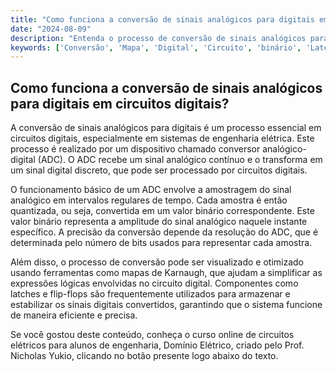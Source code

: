 ```yaml
---
title: "Como funciona a conversão de sinais analógicos para digitais em circuitos digitais?"
date: "2024-08-09"
description: "Entenda o processo de conversão de sinais analógicos para digitais em circuitos digitais, um conceito fundamental em engenharia elétrica."
keywords: ['Conversão', 'Mapa', 'Digital', 'Circuito', 'binário', 'Latch', 'Resolvido']
---
```


## Como funciona a conversão de sinais analógicos para digitais em circuitos digitais?

A conversão de sinais analógicos para digitais é um processo essencial em circuitos digitais, especialmente em sistemas de engenharia elétrica. Este processo é realizado por um dispositivo chamado conversor analógico-digital (ADC). O ADC recebe um sinal analógico contínuo e o transforma em um sinal digital discreto, que pode ser processado por circuitos digitais.

O funcionamento básico de um ADC envolve a amostragem do sinal analógico em intervalos regulares de tempo. Cada amostra é então quantizada, ou seja, convertida em um valor binário correspondente. Este valor binário representa a amplitude do sinal analógico naquele instante específico. A precisão da conversão depende da resolução do ADC, que é determinada pelo número de bits usados para representar cada amostra.

Além disso, o processo de conversão pode ser visualizado e otimizado usando ferramentas como mapas de Karnaugh, que ajudam a simplificar as expressões lógicas envolvidas no circuito digital. Componentes como latches e flip-flops são frequentemente utilizados para armazenar e estabilizar os sinais digitais convertidos, garantindo que o sistema funcione de maneira eficiente e precisa.

Se você gostou deste conteúdo, conheça o curso online de circuitos elétricos para alunos de engenharia, Domínio Elétrico, criado pelo Prof. Nicholas Yukio, clicando no botão presente logo abaixo do texto.